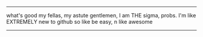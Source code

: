 <hr color=black>
what's good my fellas, my astute gentlemen, I am THE sigma, probs.
I'm like EXTREMELY new to github so like be easy, n like awesome
<hr>
